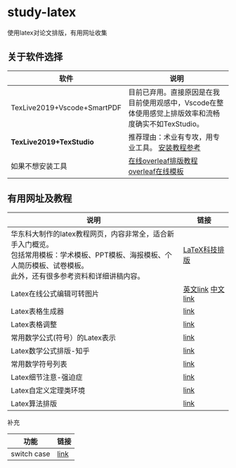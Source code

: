 # study-latex
使用latex对论文排版，有用网址收集



## 关于软件选择

| 软件                        | 说明                                                         |
| --------------------------- | ------------------------------------------------------------ |
| TexLive2019+Vscode+SmartPDF | 目前已弃用。直接原因是在我目前使用观感中，Vscode在整体使用感觉上排版效率和流畅度确实不如TexStudio。 |
| **TexLive2019+TexStudio**   | 推荐理由：术业有专攻，用专业工具。 [安装教程参考](http://static.latexstudio.net/article/2019/0527/install_TeXLive2019.pdf) |
| 如果不想安装工具            | [在线overleaf排版教程](https://www.overleaf.com/learn)  [overleaf在线模板](https://www.overleaf.com/latex/templates) |

## 有用网址及教程

| 说明                                                         | 链接                                                         |
| ------------------------------------------------------------ | ------------------------------------------------------------ |
| 华东科大制作的latex教程网页，内容非常全，适合新手入门概览。<br>包括常用模板：学术模板、PPT模板、海报模板、个人简历模板、试卷模板。<br>此外，还有很多参考资料和详细讲稿内容。 | [LaTeX科技排版](http://math.ecnu.edu.cn/~jypan/Latex/index.html) |
| Latex在线公式编辑可转图片                                    | [英文link](http://latex.codecogs.com/eqneditor/editor.php) [中文link](https://latex.vimsky.com/) |
| Latex表格生成器                                              | [link](http://www.tablesgenerator.com/#)                     |
| Latex表格调整                                                | [link](http://math.ecnu.edu.cn/~jypan/Latex/docs/MathSymb.pdf) |
| 常用数学公式(符号）的Latex表示                               | [link](http://mohu.org/info/symbols/symbols.htm)             |
| Latex数学公式排版-知乎                                       | [link](https://zhuanlan.zhihu.com/p/24502400)                |
| 常用数学符号列表                                             | [link](http://math.ecnu.edu.cn/~jypan/Latex/docs/MathSymb.pdf) |
| Latex细节注意-强迫症                                         | [link](https://ridiqulous.com/latex-notes-details/)          |
| Latex自定义定理类环境                                        | [link](https://www.notion.so/66d6f45e15ac499b92b53b37882f8e1c) |
| Latex算法排版                                                | [link](https://www.cnblogs.com/tsingke/p/5833221.html)       |

补充

| 功能        | 链接                                                         |
| ----------- | ------------------------------------------------------------ |
| switch case | [link](https://tex.stackexchange.com/questions/79264/algorithm2e-different-ending-words-for-switch-and-case-blocks) |

